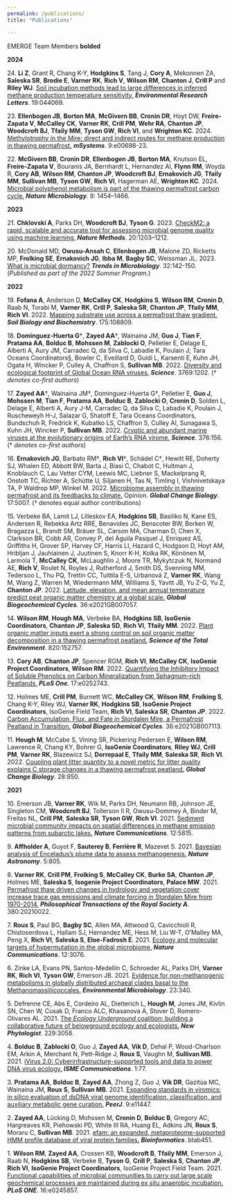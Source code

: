 ```yaml
---
permalink: /publications/
title: "Publications"

---
```


EMERGE Team Members **bolded**

**2024**

24\. **Li Z**, Grant R, Chang K-Y, **Hodgkins S**, Tang J, **Cory A**, Mekonnen ZA, **Saleska SR**, **Brodie E**, **Varner RK**, **Rich V**, **Wilson RM**, **Chanton J**, **Crill P** and **Riley WJ**.  <a href="https://iopscience.iop.org/article/10.1088/1748-9326/ad3565" target="_blank" rel="noopener noreferrer">Soil incubation methods lead to large differences in inferred methane production temperature sensitivity.</a> ***Environmental Research Letters***. 19:044069.

23\. **Ellenbogen JB**, **Borton MA**, **McGivern BB**, **Cronin DR**, Hoyt DW, **Freire-Zapata V**, **McCalley CK**, **Varner RK**, **Crill PM**, **Wehr RA**, **Chanton JP**, **Woodcroft BJ**, **Tfaily MM**, **Tyson GW**, **Rich VI**, and **Wrighton KC**. 2024. <a href="https://journals.asm.org/doi/10.1128/msystems.00698-23" target="_blank" rel="noopener noreferrer">Methylotrophy in the Mire: direct and indirect routes for methane production in thawing permafrost.</a> ***mSystems***. 9:e00698-23.

22\. **McGivern BB**, **Cronin DR**, **Ellenbogen JB**, **Borton MA**, Knutson EL, **Freire-Zapata V**, Bouranis JA, Bernhardt L, Hernandez AI, **Flynn RM**, Woyda R, **Cory AB**, **Wilson RM**, **Chanton JP**, **Woodcroft BJ**, **Ernakovich JG**, **Tfaily MM**, **Sullivan MB**, **Tyson GW**, **Rich VI**, Hagerman AE, **Wrighton KC**. 2024. <a href="https://www.nature.com/articles/s41564-024-01691-0" target="_blank" rel="noopener noreferrer">Microbial polyphenol metabolism is part of the thawing permafrost carbon cycle.</a> ***Nature Microbiology***. 9: 1454–1466.

**2023**

21\. **Chklovski A**, Parks DH, **Woodcroft BJ**, **Tyson G**. 2023. <a href="https://www.nature.com/articles/s41592-023-01940-w" target="_blank" rel="noopener noreferrer">CheckM2: a rapid, scalable and accurate tool for assessing microbial genome quality using machine learning.</a> ***Nature Methods***. 20:1203–1212.

20\. McDonald MD, **Owusu-Ansah C**, **Ellenbogen JB**, Malone ZD, Ricketts MP, **Frolking SE**, **Ernakovich JG**, **Ibba M**, **Bagby SC**, Weissman JL. 2023. <a href="https://www.sciencedirect.com/science/article/pii/S0966842X23002378" target="_blank" rel="noopener noreferrer">What is microbial dormancy?</a> ***Trends in Microbiology***. 32:142-150. (*Published as part of the 2022 Summer Program.*) 

**2022**

19\. **Fofana A**, Anderson D, **McCalley CK**, **Hodgkins S**, **Wilson RM**, **Cronin D**, Raab N, Torabi M, **Varner RK**, **Crill P**, **Saleska SR**, **Chanton JP**, **Tfaily MM**, **Rich VI**. 2022. <a href="https://www.sciencedirect.com/science/article/pii/S0038071722002668" target="_blank" rel="noopener noreferrer">Mapping substrate use across a permafrost thaw gradient.</a> ***Soil Biology and Biochemistry***. 175:108809.

18\. **Dominguez-Huerta G**†, **Zayed AA**†, Wainaina JM, **Guo J**, **Tian F**, **Pratama AA**, **Bolduc B**, **Mohssen M**, **Zablocki O**, Pelletier E, Delage E, Alberti A, Aury JM, Carradec Q, da Silva C, Labadie K, Poulain J; Tara Oceans Coordinators§, Bowler C, Eveillard D, Guidi L, Karsenti E, Kuhn JH, Ogata H, Wincker P, Culley A, Chaffron S, **Sullivan MB**. 2022. <a href="https://www.science.org/doi/10.1126/science.abn6358" target="_blank" rel="noopener noreferrer">Diversity and ecological footprint of Global Ocean RNA viruses.</a> ***Science***. 3769:1202. († *denotes co-first authors*)

17\. **Zayed AA**†, Wainaina JM†, Dominguez-Huerta G†, Pelletier E, **Guo J**, **Mohssen M**, **Tian F**, **Pratama AA**, **Bolduc B**, **Zablocki O**, **Cronin D**, Solden L, Delage E, Alberti A, Aury J-M, Carradec Q, da Silva C, Labadie K, Poulain J, Ruscheweyh H-J, Salazar G, Shatoff E, Tara Oceans Coordinators, Bundschuh R, Fredrick K, Kubatko LS, Chaffron S, Culley AI, Sunagawa S, Kuhn JH, Wincker P, **Sullivan MB**. 2022. <a href="https://www.science.org/doi/10.1126/science.abm5847" target="_blank" rel="noopener noreferrer">Cryptic and abundant marine viruses at the evolutionary origins of Earth’s RNA virome.</a> ***Science***. 376:156. († *denotes co-first authors*)

16\. **Ernakovich JG**, Barbato RM†, **Rich VI**†, Schädel C†, Hewitt RE, Doherty SJ, Whalen ED, Abbott BW, Barta J, Biasi C, Chabot C, Hultman J, Knoblauch C, Lau Vetter CYM, Leewis MC, Liebner S, Mackelprang R, Onstott TC, Richter A, Schütte U, Siljanen H, Tas N, Timling I, Vishnivetskaya TA, P Waldrop MP, Winkel M. 2022. <a href="https://onlinelibrary.wiley.com/doi/10.1111/gcb.16231" target="_blank" rel="noopener noreferrer">Microbiome assembly in thawing permafrost and its feedbacks to climate.</a> Opinion. ***Global Change Biology***. 17:5007. († denotes equal author contributions)

15\. Verbeke BA, Lamit LJ, Lilleskov EA, **Hodgkins SB**, Basiliko N, Kane ES, Andersen R, Rebekka Artz RRE, Benavides JC, Benscoter BW, Borken W, Bragazza L, Brandt SM, Bräuer SL, Carson MA, Charman D, Chen X, Clarkson BR, Cobb AR, Convey P, del Águila Pasquel J, Enriquez AS, Griffiths H, Grover SP, Harvey CF, Harris LI, Hazard C, Hodgson D, Hoyt AM, Hribljan J, Jauhiainen J, Juutinen S, Knorr K-H, Kolka RK, Könönen M, Larmola T, **McCalley CK**, McLaughlin J, Moore TR, Mykytczuk N, Normand AE, **Rich V**, Roulet N, Royles J, Rutherford J, Smith DS, Svenning MM, Tedersoo L, Thu PQ, Trettin CC, Tuittila E-S, Urbanová Z, **Varner RK**, Wang M, Wang Z, Warren M, Wiedermann MM, Williams S, Yavitt JB, Yu Z-G, Yu Z, **Chanton JP**. 2022. <a href="https://doi.org/10.1029/2021GB007057" target="_blank" rel="noopener noreferrer">Latitude, elevation, and mean annual temperature predict peat organic matter chemistry at a global scale.</a> ***Global Biogeochemical Cycles***. 36:e2021GB007057.

14\. **Wilson RM**, **Hough MA**, Verbeke BA, **Hodgkins SB**, **IsoGenie Coordinators**, **Chanton JP**, **Saleska SD**, **Rich VI**, **Tfaily MM**. 2022. <a href="https://doi.org/10.1016/j.scitotenv.2021.152757" target="_blank" rel="noopener noreferrer">Plant organic matter inputs exert a strong control on soil organic matter decomposition in a thawing permafrost peatland.</a> ***Science of the Total Environment***. 820:152757.

13\. **Cory AB**, **Chanton JP**, Spencer RGM, **Rich VI**, **McCalley CK**, **IsoGenie Project Coordinators**, **Wilson RM**. 2022. <a href="https://doi.org/10.1371/journal.pone.0252743" target="_blank" rel="noopener noreferrer">Quantifying the Inhibitory Impact of Soluble Phenolics on Carbon Mineralization from Sphagnum-rich Peatlands.</a> ***PLoS One***. 17:e0252743.

12\. Holmes ME, **Crill PM**, Burnett WC, **McCalley CK**, **Wilson RM**, **Frolking S**, Chang K-Y, Riley WJ, **Varner RK**, **Hodgkins SB**, **IsoGenie Project Coordinators**, IsoGenie Field Team, **Rich VI**, **Saleska SR**, **Chanton JP**. 2022. <a href="https://agupubs.onlinelibrary.wiley.com/doi/epdf/10.1029/2021GB007113" target="_blank" rel="noopener noreferrer">Carbon Accumulation, Flux, and Fate in Stordalen Mire, a Permafrost Peatland in Transition.</a> ***Global Biogeochemical Cycles***. 36:e2021GB007113.

11\. **Hough M**, McCabe S, Vining SR, Pickering Pedersen E, **Wilson RM**, Lawrence R, Chang KY, Bohrer G, **IsoGenie Coordinators**, **Riley WJ**, **Crill PM**, **Varner RK**, Blazewicz SJ, **Dorrepaal E**, **Tfaily MM**, **Saleska SR**, **Rich VI**. 2022. <a href="https://doi.org/10.1111/gcb.15970" target="_blank" rel="noopener noreferrer"> Coupling plant litter quantity to a novel metric for litter quality explains C storage changes in a thawing permafrost peatland.</a> ***Global Change Biology***. 28:950.


**2021**

10\.  Emerson JB, **Varner RK**, Wik M, Parks DH, Neumann RB, Johnson JE, Singleton CM, **Woodcroft BJ**, Tollerson II R, Owusu-Dommey A, Binder M, Freitas NL, **Crill PM**, **Saleska SR**, **Tyson GW**, **Rich VI**. 2021. <a href="https://www.nature.com/articles/s41467-021-25983-9" target="_blank" rel="noopener noreferrer">Sediment microbial community impacts on spatial differences in methane emission patterns from subarctic lakes.</a> ***Nature Communications***. 12:5815.

9\.  **Affholder A**, Guyot F, **Sauterey B**, **Ferrière R**, Mazevet S. 2021. <a href="https://www.nature.com/articles/s41550-021-01372-6#Ack1" target="_blank" rel="noopener noreferrer">Bayesian analysis of Enceladus’s plume data to assess methanogenesis.</a> ***Nature Astronomy***. 5:805.

8\.  **Varner RK**, **Crill PM**, **Frolking S**, **McCalley CK**, **Burke SA**, **Chanton JP**, Holmes ME, **Saleska S**, **Isogenie Project Coordinators**, **Palace MW**. 2021. <a href="https://doi.org/10.1098/rsta.2021.0022" target="_blank" rel="noopener noreferrer">Permafrost thaw driven changes in hydrology and vegetation cover increase trace gas emissions and climate forcing in Stordalen Mire from 1970-2014.</a> ***Philosophical Transactions of the Royal Society A***. 380:20210022.

7\.  **Roux S**, Paul BG, **Bagby SC**, Allen MA, Attwood G, Cavicchioli R, Chistoserdova L, Hallam SJ, Hernandez ME, Hess M, Liu W-T, O’Malley MA, Peng X, **Rich VI**, **Saleska S**, **Eloe-Fadrosh E**. 2021. <a href="https://www.nature.com/articles/s41467-021-23402-7" target="_blank" rel="noopener noreferrer">Ecology and molecular targets of hypermutation in the global microbiome.</a> ***Nature Communications***. 12:3076.

6\.  Zinke LA, Evans PN, Santos-Medellín C, Schroeder AL, Parks DH, **Varner RK**, **Rich VI**, **Tyson GW**, Emerson JB. 2021. <a href="https://sfamjournals.onlinelibrary.wiley.com/doi/epdf/10.1111/1462-2920.15316" target="_blank" rel="noopener noreferrer">Evidence for non-methanogenic metabolisms in globally distributed archaeal clades basal to the Methanomassiliicoccales.</a>  ***Environmental Microbiology***. 23:340.

5\.  Defrenne CE, Abs E, Cordeiro AL, Dietterich L, **Hough M**, Jones JM, Kivlin SN, Chen W, Cusak D, Franco ALC, Khasanova A, Stover D, Romero-Olivares AL. 2021. <a href="https://nph.onlinelibrary.wiley.com/doi/full/10.1111/nph.17163" target="_blank" rel="noopener noreferrer">The *Ecology Underground* coalition: building a collaborative future of belowground ecology and ecologists.</a> ***New Phytologist***. 229:3058.

4\.  **Bolduc B**, **Zablocki O**, Guo J, **Zayed AA**, **Vik D**, Dehal P, Wood-Charlson EM, Arkin A, Merchant N, Pett-Ridge J, **Roux S**, Vaughn M, **Sullivan MB**. 2021. <a href="https://www.nature.com/articles/s43705-021-00083-3" target="_blank" rel="noopener noreferrer">iVirus 2.0: Cyberinfrastructure-supported tools and data to power DNA virus ecology.</a> ***ISME Communications***. 1:77.

3\.  **Pratama AA**, **Bolduc B**, **Zayed AA**, Zhong Z, Guo J, **Vik DR**, Gazitúa MC, Wainaina JM, **Roux S**, **Sullivan MB**. 2021. <a href="https://peerj.com/articles/11447/" target="_blank" rel="noopener noreferrer">Expanding standards in viromics: in silico evaluation of dsDNA viral genome identification, classification, and auxiliary metabolic gene curation.</a> ***PeerJ***. 9:e11447.

2\.  **Zayed AA**, Lücking D, Mohssen M, **Cronin D**, **Bolduc B**, Gregory AC, Hargreaves KR, Piehowski PD, White III RA, Huang EL, Adkins JN, **Roux S**, Moraru C, **Sullivan MB**. 2021. <a href="https://doi.org/10.1093/bioinformatics/btab451" target="_blank" rel="noopener noreferrer">efam: an expanded, metaproteome-supported HMM profile database of viral protein families.</a> ***Bioinformatics***. btab451.

1\.  **Wilson RM**, **Zayed AA**, Crossen KB, **Woodcroft B**, **Tfaily MM**, Emerson J, Raab N, **Hodgkins SB**, Verbeke B, **Tyson G**, **Crill P**, **Saleska S**, **Chanton JP**, **Rich VI**, **IsoGenie Project Coordinators**, IsoGenie Project Field Team. 2021. <a href="https://doi.org/10.1371/journal.pone.0245857" target="_blank" rel="noopener noreferrer"> Functional capabilities of microbial communities to carry out large scale geochemical processes are maintained during ex situ anaerobic incubation.</a> ***PLoS ONE***. 16:e0245857.
